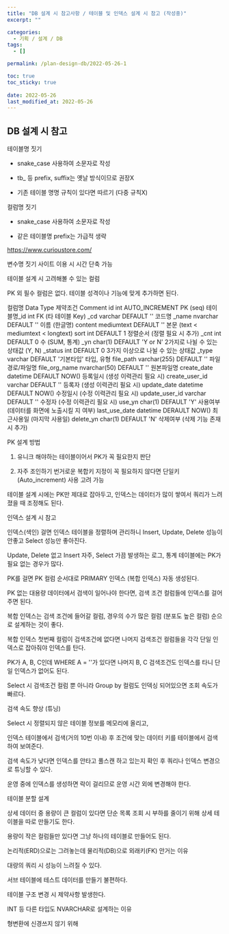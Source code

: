 ```yaml
---
title: "DB 설계 시 참고사항 / 테이블 및 인덱스 설계 시 참고 (작성중)"
excerpt: ""

categories:
  - 기획 / 설계 / DB
tags:
  - []

permalink: /plan-design-db/2022-05-26-1

toc: true
toc_sticky: true
 
date: 2022-05-26
last_modified_at: 2022-05-26
---
```


## DB 설계 시 참고


테이블명 짓기

- snake_case 사용하여 소문자로 작성

- tb_ 등 prefix, suffix는 옛날 방식이므로 권장X

- 기존 테이블 명명 규칙이 있다면 따르기 (다중 규칙X)



컬럼명 짓기

- snake_case 사용하여 소문자로 작성

- 같은 테이블명 prefix는 가급적 생략



https://www.curioustore.com/

변수명 짓기 사이트 이용 시 시간 단축 가능



테이블 설계 시 고려해볼 수 있는 컬럼

PK 외 필수 컬럼은 없다. 테이블 성격이나 기능에 맞게 추가하면 된다.

컬럼명	Data Type	제약조건	Comment
id	int	AUTO_INCREMENT	PK (seq)
테이블명_id	int	
FK (타 테이블 Key)
_cd	varchar	DEFAULT ''	코드명
_name	nvarchar	DEFAULT ''	이름 (한글명)
content	mediumtext	DEFAULT ''	본문 (text < mediumtext < longtext)
sort	int	DEFAULT 1	정렬순서 (정렬 필요 시 추가)
_cnt	int	DEFAULT 0	수 (SUM, 통계)
_yn	char(1)	DEFAULT 'Y or N'	2가지로 나뉠 수 있는 상태값 (Y, N)
_status	int	DEFAULT 0	3가지 이상으로 나뉠 수 있는 상태값
_type	varchar	DEFAULT '기본타입'	타입, 유형
file_path	varchar(255)	DEFAULT ''	파일경로/파일명
file_org_name	nvarchar(50)	DEFAULT ''	원본파일명
create_date	datetime	DEFAULT NOW()	등록일시 (생성 이력관리 필요 시)
create_user_id	varchar	DEFAULT ''	등록자 (생성 이력관리 필요 시)
update_date	datetime	DEFAULT NOW()	수정일시 (수정 이력관리 필요 시)
update_user_id	varchar	DEFAULT ''	수정자 (수정 이력관리 필요 시)
use_yn	char(1)	DEFAULT 'Y'	사용여부 (데이터를 화면에 노출시킬 지 여부)
last_use_date	datetime	DERAULT NOW()	최근사용일 (마지막 사용일)
delete_yn	char(1)	DEFAULT 'N'	삭제여부 (삭제 기능 존재 시 추가)


PK 설계 방법

1. 유니크 해야하는 테이블이어서 PK가 꼭 필요한지 판단

2. 자주 조인하기 번거로운 복합키 지정이 꼭 필요하지 않다면 단일키(Auto_increment) 사용 고려 가능



테이블 설계 시에는 PK만 제대로 잡아두고, 인덱스는 데이터가 많이 쌓여서 쿼리가 느려졌을 때 조정해도 된다.



인덱스 설계 시 참고

인덱스(색인) 걸면 인덱스 테이블을 정렬하며 관리하니 Insert, Update, Delete 성능이 안좋고 Select 성능만 좋아진다.

Update, Delete 없고 Insert 자주, Select 가끔 발생하는 로그, 통계 테이블에는 PK가 필요 없는 경우가 많다.



PK를 걸면 PK 컬럼 순서대로 PRIMARY 인덱스 (복합 인덱스) 자동 생성된다.

PK 없는 대용량 데이터에서 검색이 일어나야 한다면, 검색 조건 컬럼들에 인덱스를 걸어주면 된다.



복합 인덱스는 검색 조건에 들어갈 컬럼, 경우의 수가 많은 컬럼 (분포도 높은 컬럼) 순으로 설계하는 것이 좋다.



복합 인덱스 첫번째 컬럼이 검색조건에 없다면 나머지 검색조건 컬럼들을 각각 단일 인덱스로 잡아줘야 인덱스를 탄다.

PK가 A, B, C인데 WHERE A = ''가 있다면 나머지 B, C 검색조건도 인덱스를 타니 단일 인덱스가 없어도 된다.



Select 시 검색조건 컬럼 뿐 아니라 Group by 컬럼도 인덱싱 되어있으면 조회 속도가 빠르다.



검색 속도 향상 (튜닝)

Select 시 정렬되지 않은 테이블 정보를 메모리에 올리고,

인덱스 테이블에서 검색(거의 10번 이내) 후 조건에 맞는 데이터 키를 테이블에서 검색하여 보여준다.



검색 속도가 낮다면 인덱스를 안타고 풀스캔 하고 있는지 확인 후 쿼리나 인덱스 변경으로 튜닝할 수 있다.



운영 중에 인덱스를 생성하면 락이 걸리므로 운영 시간 외에 변경해야 한다.



테이블 분할 설계

상세 데이터 중 용량이 큰 컬럼이 있다면 단순 목록 조회 시 부하를 줄이기 위해 상세 테이블을 따로 만들기도 한다.



용량이 작은 컬럼들만 있다면 그냥 하나의 테이블로 만들어도 된다.



논리적(ERD)으로는 그려놓는데 물리적(DB)으로 외래키(FK) 안거는 이유

대량의 쿼리 시 성능이 느려질 수 있다.

서브 테이블에 테스트 데이터를 만들기 불편하다.

테이블 구조 변경 시 제약사항 발생한다.



INT 등 다른 타입도 NVARCHAR로 설계하는 이유

형변환에 신경쓰지 않기 위해
